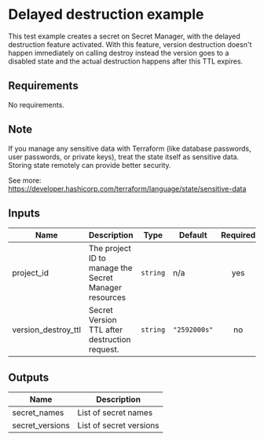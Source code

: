 # Delayed destruction example

This test example creates a secret on Secret Manager,
with the delayed destruction feature activated.
With this feature, version destruction doesn't happen
immediately on calling destroy instead the version goes to a
disabled state and the actual destruction happens after this TTL expires.


## Requirements

No requirements.

## Note

If you manage any sensitive data with Terraform (like database passwords,
user passwords, or private keys), treat the state itself as sensitive data.
Storing state remotely can provide better security.

See more:
https://developer.hashicorp.com/terraform/language/state/sensitive-data


<!-- BEGINNING OF PRE-COMMIT-TERRAFORM DOCS HOOK -->
## Inputs

| Name | Description | Type | Default | Required |
|------|-------------|------|---------|:--------:|
| project\_id | The project ID to manage the Secret Manager resources | `string` | n/a | yes |
| version\_destroy\_ttl | Secret Version TTL after destruction request. | `string` | `"2592000s"` | no |

## Outputs

| Name | Description |
|------|-------------|
| secret\_names | List of secret names |
| secret\_versions | List of secret versions |

<!-- END OF PRE-COMMIT-TERRAFORM DOCS HOOK -->
